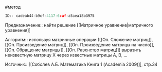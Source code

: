 #метод

```javascript
ID:: cadeab44-b9cf-4117-6caf-a5aea18b3975
```

Предназначение:: найти решение [[Матричное уравнение|матричного уравнения]]

Алгоритм:: используя матричные операции ([[Оп. Сложение матриц]], [[Оп. Произведение матриц]], [[Оп. Произведение матрицы на число]], [[Оп. Обращение матрицы]], [[Оп. Равенство матриц]]) выразить неизвестную матрицу X через известные матрицы A, B, ...


Источник:: [[Соболев А.Б. Математика Книга 1 (Academia 2009)]], стр.34